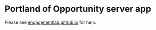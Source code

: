 # Portland of Opportunity server app
Please see [engagementlab.github.io](https://engagementlab.github.io) for help.